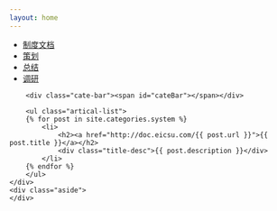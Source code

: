 ```yaml
---
layout: home
---
```


<div class="index-content blog">
    <div class="section">
        <ul class="artical-cate">
            <li class="on"><a href="http://doc.eicsu.com/system"><span>制度文档</span></a></li>
            <li ><a href="http://doc.eicsu.com/planning"><span>策划</span></a></li>
            <li ><a href="http://doc.eicsu.com/summary"><span>总结</span></a></li>
            <li ><a href="http://doc.eicsu.com/survey"><span>调研</span></a></li>
        </ul>

        <div class="cate-bar"><span id="cateBar"></span></div>

        <ul class="artical-list">
        {% for post in site.categories.system %}
            <li>
                <h2><a href="http://doc.eicsu.com/{{ post.url }}">{{ post.title }}</a></h2>
                <div class="title-desc">{{ post.description }}</div>
            </li>
        {% endfor %}
        </ul>
    </div>
    <div class="aside">
    </div>
</div>
